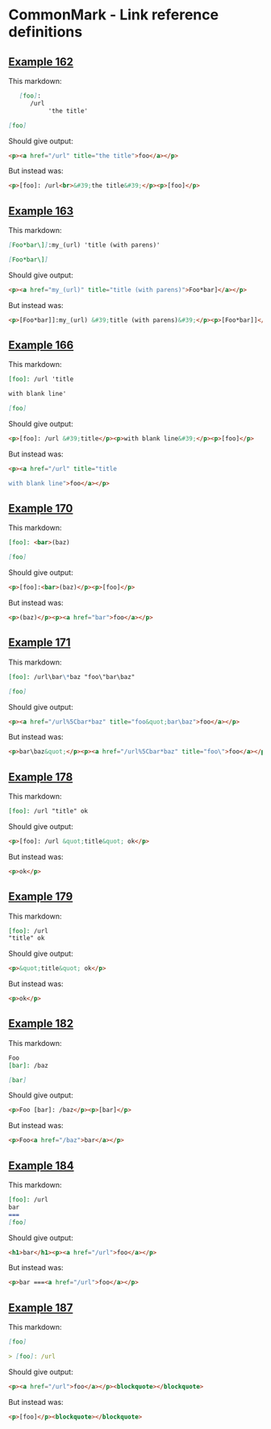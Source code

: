 # CommonMark - Link reference definitions

## [Example 162](https://spec.commonmark.org/0.29/#example-162)

This markdown:

```markdown
   [foo]: 
      /url  
           'the title'  

[foo]

```

Should give output:

```html
<p><a href="/url" title="the title">foo</a></p>
```

But instead was:

```html
<p>[foo]: /url<br>&#39;the title&#39;</p><p>[foo]</p>
```
## [Example 163](https://spec.commonmark.org/0.29/#example-163)

This markdown:

```markdown
[Foo*bar\]]:my_(url) 'title (with parens)'

[Foo*bar\]]

```

Should give output:

```html
<p><a href="my_(url)" title="title (with parens)">Foo*bar]</a></p>
```

But instead was:

```html
<p>[Foo*bar]]:my_(url) &#39;title (with parens)&#39;</p><p>[Foo*bar]]</p>
```
## [Example 166](https://spec.commonmark.org/0.29/#example-166)

This markdown:

```markdown
[foo]: /url 'title

with blank line'

[foo]

```

Should give output:

```html
<p>[foo]: /url &#39;title</p><p>with blank line&#39;</p><p>[foo]</p>
```

But instead was:

```html
<p><a href="/url" title="title

with blank line">foo</a></p>
```
## [Example 170](https://spec.commonmark.org/0.29/#example-170)

This markdown:

```markdown
[foo]: <bar>(baz)

[foo]

```

Should give output:

```html
<p>[foo]:<bar>(baz)</p><p>[foo]</p>
```

But instead was:

```html
<p>(baz)</p><p><a href="bar">foo</a></p>
```
## [Example 171](https://spec.commonmark.org/0.29/#example-171)

This markdown:

```markdown
[foo]: /url\bar\*baz "foo\"bar\baz"

[foo]

```

Should give output:

```html
<p><a href="/url%5Cbar*baz" title="foo&quot;bar\baz">foo</a></p>
```

But instead was:

```html
<p>bar\baz&quot;</p><p><a href="/url%5Cbar*baz" title="foo\">foo</a></p>
```
## [Example 178](https://spec.commonmark.org/0.29/#example-178)

This markdown:

```markdown
[foo]: /url "title" ok

```

Should give output:

```html
<p>[foo]: /url &quot;title&quot; ok</p>
```

But instead was:

```html
<p>ok</p>
```
## [Example 179](https://spec.commonmark.org/0.29/#example-179)

This markdown:

```markdown
[foo]: /url
"title" ok

```

Should give output:

```html
<p>&quot;title&quot; ok</p>
```

But instead was:

```html
<p>ok</p>
```
## [Example 182](https://spec.commonmark.org/0.29/#example-182)

This markdown:

```markdown
Foo
[bar]: /baz

[bar]

```

Should give output:

```html
<p>Foo [bar]: /baz</p><p>[bar]</p>
```

But instead was:

```html
<p>Foo<a href="/baz">bar</a></p>
```
## [Example 184](https://spec.commonmark.org/0.29/#example-184)

This markdown:

```markdown
[foo]: /url
bar
===
[foo]

```

Should give output:

```html
<h1>bar</h1><p><a href="/url">foo</a></p>
```

But instead was:

```html
<p>bar ===<a href="/url">foo</a></p>
```
## [Example 187](https://spec.commonmark.org/0.29/#example-187)

This markdown:

```markdown
[foo]

> [foo]: /url

```

Should give output:

```html
<p><a href="/url">foo</a></p><blockquote></blockquote>
```

But instead was:

```html
<p>[foo]</p><blockquote></blockquote>
```
